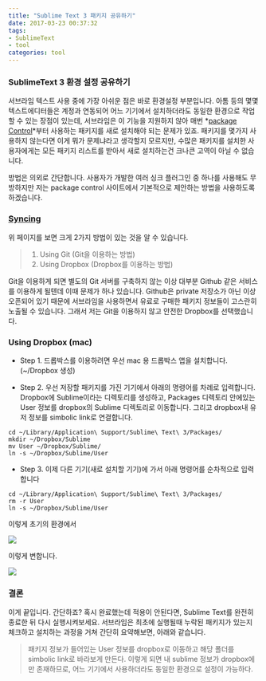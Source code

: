 ```yaml
---
title: "Sublime Text 3 패키지 공유하기"
date: 2017-03-23 00:37:32
tags: 
- SublimeText
- tool
categories: tool
---
```

### SublimeText 3 환경 설정 공유하기

서브라임 텍스트 사용 중에 가장 아쉬운 점은 바로 환경설정 부분입니다. 아톰 등의 몇몇 텍스트에디터들은 계정과 연동되어 어느 기기에서 설치하더라도 동일한 환경으로 작업할 수 있는 장점이 있는데, 서브라임은 이 기능을 지원하지 않아 매번 *[package Control](https://packagecontrol.io/installation)*부터 사용하는 패키지를 새로 설치해야 되는 문제가 있죠. 패키지를 몇가지 사용하지 않는다면 이게 뭐가 문제냐라고 생각할지 모르지만, 수많은 패키지를 설치한 사용자에게는 모든 패키지 리스트를 받아서 새로 설치하는건 크나큰 고역이 아닐 수 없습니다.

방법은 의외로 간단합니다. 사용자가 개발한 여러 싱크 플러그인 중 하나를 사용해도 무방하지만 저는 package control 사이트에서 기본적으로 제안하는 방법을 사용하도록 하겠습니다.


### [Syncing](https://packagecontrol.io/docs/syncing)

위 페이지를 보면 크게 2가지 방법이 있는 것을 알 수 있습니다.

> 1. Using Git (Git을 이용하는 방법)
> 2. Using Dropbox (Dropbox를 이용하는 방법)

Git을 이용하게 되면 별도의 Git 서버를 구축하지 않는 이상 대부분 Github 같은 서비스를 이용하게 될텐데 이때 문제가 하나 있습니다. Github은 private 저장소가 아닌 이상 오픈되어 있기 때문에 서브라임을 사용하면서 유료로 구매한 패키지 정보들이 고스란히 노출될 수 있습니다. 그래서 저는 Git을 이용하지 않고 안전한 Dropbox를 선택했습니다.


### Using Dropbox (mac)

* Step 1. 드롭박스를 이용하려면 우선 mac 용 드롭박스 앱을 설치합니다. (~/Dropbox 생성)

* Step 2. 우선 저장할 패키지를 가진 기기에서 아래의 명령어를 차례로 입력합니다. Dropbox에 Sublime이라는 디렉토리를 생성하고, Packages 디렉토리 안에있는 User 정보를 dropbox의 Sublime 디렉토리로 이동합니다. 그리고 dropbox내 유저 정보를 simbolic link로 연결합니다.

```
cd ~/Library/Application\ Support/Sublime\ Text\ 3/Packages/
mkdir ~/Dropbox/Sublime
mv User ~/Dropbox/Sublime/
ln -s ~/Dropbox/Sublime/User
```

* Step 3. 이제 다른 기기(새로 설치할 기기)에 가서 아래 명령어를 순차적으로 입력합니다

```
cd ~/Library/Application\ Support/Sublime\ Text\ 3/Packages/
rm -r User
ln -s ~/Dropbox/Sublime/User
```

이렇게 초기의 환경에서

![](/img/sublime-before.png)

이렇게 변합니다.

![](/img/sublime-after.png)


### 결론

이게 끝입니다. 간단하죠?
혹시 완료했는데 적용이 안된다면, Sublime Text를 완전히 종료한 뒤 다시 실행시켜보세요. 
서브라임은 최초에 실행될때 누락된 패키지가 있는지 체크하고 설치하는 과정을 거쳐 
간단히 요약해보면, 아래와 같습니다.

> 패키지 정보가 들어있는 User 정보를 dropbox로 이동하고 해당 폴더를 simbolic link로 바라보게 만든다.
> 이렇게 되면 내 sublime 정보가 dropbox에만 존재하므로, 어느 기기에서 사용하더라도 동일한 환경으로 설정이 가능하다.
